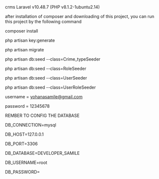 crms
Laravel v10.48.7 (PHP v8.1.2-1ubuntu2.14)

after installation of composer and downloading of this project, you can run this project by the following command

composer install

php artisan key:generate

php artisan migrate

php artisan db:seed --class=Crime_typeSeeder

php artisan db:seed --class=RoleSeeder

php artisan db:seed --class=UserSeeder


php artisan db:seed --class=UserRoleSeeder


username = yohanasamile@gmail.com

password = 12345678

REMBER TO CONFIG THE DATABASE



DB_CONNECTION=mysql

DB_HOST=127.0.0.1

DB_PORT=3306

DB_DATABASE=DEVELOPER_SAMILE

DB_USERNAME=root

DB_PASSWORD=

